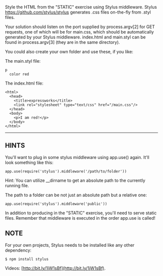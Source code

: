 
Style the HTML from the "STATIC" exercise using Stylus middleware.
Stylus <https://github.com/stylus/stylus> generates .css files on-the-fly from .styl files.

Your solution should listen on the port supplied by process.argv[2] for
GET requests, one of which will be for main.css, which should be
automatically generated by your Stylus middleware. index.html and main.styl can be found in process.argv[3] (they are in the same directory).

You could also create your own folder and use these, if you like:

The main.styl file:

    p
      color red

The index.html file:

    <html>
      <head>
        <title>expressworks</title>
        <link rel="stylesheet" type="text/css" href="/main.css"/>
      </head>
      <body>
        <p>I am red!</p>
      </body>
    </html>

-------------------------------------------------------------------------------

## HINTS

You'll want to plug in some stylus middleware using app.use() again.
It'll look something like this:

    app.use(require('stylus').middleware('/path/to/folder'))

Hint: You can utilize __dirname to get an absolute path to the currently running file.

The path to a folder can be not just an absolute path  but a relative one:

    app.use(require('stylus').middleware('public'))

In addition to producing in the "STATIC" exercise, you'll need to serve static files.
Remember that middleware is executed in the order app.use is called!

## NOTE

For your own projects, Stylus needs to be installed like any other
dependency:

    $ npm install stylus

Videos: [http://bit.ly/1jW1sBf](http://bit.ly/1jW1sBf).

